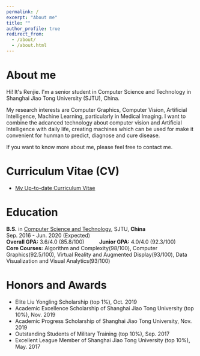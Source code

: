 ```yaml
---
permalink: /
excerpt: "About me"
title: ""
author_profile: true
redirect_from: 
  - /about/
  - /about.html
---
```

<!-- 
个人简介：100-150w
CV链接
Skills选自CV
照片：展示多方面的experience
联系方式 -->
# About me
Hi! It's Renjie. I'm a senior student in Computer Science and Technology in Shanghai Jiao Tong University (SJTU), China.

My research interests are Computer Graphics, Computer Vision, Artificial Intelligence, Machine Learning, particularly in Medical Imaging. I want to combine the adcanced technology about computer vision and Artificial Intelligence with daily life, creating machines which can be used for make it convenient for hunman to predict, diagnose and cure disease.

If you want to know more about me, please feel free to contact me.

# Curriculum Vitae (CV)
* [My Up-to-date Curriculum Vitae](http://renjie-woo.github.io/files/RJ_CV.pdf)

# Education
<b>B.S.</b> in [Computer Science and Technology](http://www.cs.sjtu.edu.cn/en/), SJTU, <b>China</b><br>
Sep. 2016 - Jun. 2020 (Expected) <br>
<b>Overall GPA:</b> 3.6/4.0 (85.8/100)	 &emsp; &emsp;	<b>Junior GPA:</b> 4.0/4.0 (92.3/100)<br>
<b>Core Courses:</b> Algorithm and Complexity(98/100), Computer Graphics(92.5/100), Virtual Reality and Augmented Display(93/100), Data Visualization and Visual Analytics(93/100)

<!--# HONORS AND AWARDS-->
# Honors and Awards
* Elite Liu Yongling Scholarship (top 1%), Oct. 2019						  
* Academic Excellence Scholarship of Shanghai Jiao Tong University (top 10%), Nov. 2019
* Academic Progress Scholarship of Shanghai Jiao Tong University, Nov. 2019
* Outstanding Students of Military Training (top 10%), Sep. 2017
* Excellent League Member of Shanghai Jiao Tong University (top 10%), May. 2017

<!--
# Research Experience
## [VR-based 3D Tooth Operation Model System for Dental Surgery](https://renjie-woo.github.io/research/vr-tooth/)		Apr. 2019 - Jun. 2019
Advisor: Prof. Bin Sheng, Institute of Computer Application, SJTU
- Proposed and Implemented a method for relocating the center, initially equal to the center of the whole teeth, of each tooth, established single tooth coordinate systems and oriented bounding boxes (OBB) for each tooth by using principal component analysis (PCA)
- Implemented interactions with 10 forms of transformation for each tooth with keyboard and mouse:
  - Rotate around X/Y/Z axis of the tooth
  - Pan along X/Y/Z axis
  - Rotate around left/right/top/bottom side
- Established scenes of operation for data displaying and transplanted the PC interactions to VR interactions for simulating the operation of dental surgery, implemented the calculation of transform matrix for each tooth

<span style="color:purple">**Here's a demo video showing the operation of our model!** </span> 
<iframe width="560" height="315" src="https://www.youtube.com/embed/pglWMPHbTlk" frameborder="0" allow="accelerometer; autoplay; encrypted-media; gyroscope; picture-in-picture" allowfullscreen></iframe>

## [Reconstructing Teeth from a CT scan](https://renjie-woo.github.io/research/reconstruction/)							 Sep. 2018 – Dec. 2018
Advisor: Prof. Bin Sheng, Institute of Computer Application, SJTU
- Produced a dataset of 315 teeth images manually from CT scans with Photoshop
- Implemented a FCN network for segmenting teeth parts from the whole CT scans automatically
- Implemented edge extraction using canny/sobel operator, point cloud generation from extracted edges with PCL and OpenCV library and 3D mesh model reconstruction with MeshLab

   <img src="https://renjie-woo.github.io/images/reconstruction/SEG.png" width = "50%"/>

   <!-- [![poster for Reconstructing Teeth from a CT scan](https://renjie-woo.github.io/images/reconstruction/SEG.png)](https://renjie-woo.github.io/images/reconstruction/SEG.png)
   --

## [Clothes Recognition and Retrieval](https://renjie-woo.github.io/research/retrieval/) 								   Jul. 2019 - Aug. 2019
Advisor: Prof. Liqing Zhang, Institute of Intelligent Human-Computer Interaction, SJTU
- Systematically studied clothing retrieval networks such as Faster R CNN, FashionNet
- Obtained the basal dataset of the clothes images from JingDong with the web crawler, produced a new dataset with 616575 images and associated labels with 20 multi-label attribute classes manually
- Chose 20 multi-label attribute classes (totally 202 attributes) for training
- Designed and implemented a Recognition Network based on VGG which owns 20 subnets for multi-label training, optimized the accuracy to 0.9646 with methods such as Xavier, batch normalization


## [VR-based Alpine Skiing project for 2022 Olympic Winter Games](https://renjie-woo.github.io/research/skiing/)	  Apr. 2019 - Jun. 2019
Advisor: Prof. Bin Sheng, Institute of Computer Application, SJTU
- Established realistic scenes associated with snow mountains and skiing
- Implemented a real-time detection system combined on VR handles which can be used to detect the orientation and swing range of players with methods of relative displacement
- Implemented mechanism used for controlling the player by imitating the real operation 
<span style="color:purple">**Here's a demo video showing the operation of our model!** </span> 
<iframe width="560" height="315" src="https://www.youtube.com/embed/nFPyu8AAwVQ" frameborder="0" allow="accelerometer; autoplay; encrypted-media; gyroscope; picture-in-picture" allowfullscreen></iframe>

## [ChinaVis 2019 Data Visualization](https://renjie-woo.github.io/research/chinavis/)									  May. 2019 - Jun. 2019
Advisor: Prof. Xiaoju Dong, Institute of Theoretical Computer Science, SJTU
- Analyzed a set of data from ChinaVis 2019 with methods of cluster and found the inner relationship among the data and some outliers
- Established a webpage for demonstrating the findings about the relationship and outliers with different 


# Skills
* <b>Language:</b> Python, C/C++, HTML, CSS, JavaScript, C#, MATLAB, MySQL, Latex, Java, Swift
* <b>Machine Learning:</b> Numpy, Tensorflow
* <b>Graphics:</b> OpenGL, Unity
* <b>Others:</b> Photography, Adobe Photoshop

## Contact
- Email: woolunjang@gmail.com

<!-- 
<span style="color:purple">**Here's a demo video showing how our intelligent traffic light learn the greenwave!** </span> 
<iframe width="560" height="315" src="https://www.youtube.com/embed/0zeHDpv361Q" frameborder="0" allow="accelerometer; autoplay; encrypted-media; gyroscope; picture-in-picture" allowfullscreen></iframe>
-->
